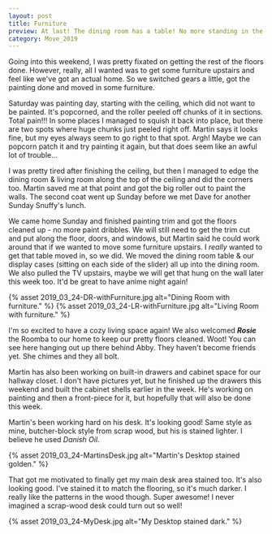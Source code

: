 ```yaml
---
layout: post
title: Furniture 
preview: At last! The dining room has a table! No more standing in the kitchen or couch eats! 
category: Move_2019
---
```


Going into this weekend, I was pretty fixated on getting the rest of the floors done. However, really, all I wanted was to get some furniture upstairs and feel like we've got an actual home. So we switched gears a little, got the painting done and moved in some furniture.

Saturday was painting day, starting with the ceiling, which did not want to be painted. It's popcorned, and the roller peeled off chunks of it in sections. Total pain!!! In some places I managed to squish it back into place, but there are two spots where huge chunks just peeled right off. Martin says it looks fine, but my eyes always seem to go right to that spot. Argh! Maybe we can popcorn patch it and try painting it again, but that does seem like an awful lot of trouble...

I was pretty tired after finishing the ceiling, but then I managed to edge the dining room & living room along the top of the ceiling and did the corners too. Martin saved me at that point and got the big roller out to paint the walls. The second coat went up Sunday before we met Dave for another Sunday Snuffy's lunch. 

We came home Sunday and finished painting trim and got the floors cleaned up - no more paint dribbles. We will still need to get the trim cut and put along the floor, doors, and windows, but Martin said he could work around that if we wanted to move some furniture upstairs. I *really* wanted to get that table moved in, so we did. We moved the dining room table & our display cases (sitting on each side of the slider) all up into the dining room. We also pulled the TV upstairs, maybe we will get that hung on the wall later this week too. It'd be great to have anime night again!

{% asset 2019_03_24-DR-withFurniture.jpg alt="Dining Room with furniture." %}
{% asset 2019_03_24-LR-withFurniture.jpg alt="Living Room with furniture." %}

I'm so excited to have a cozy living space again! We also welcomed __*Rosie*__ the Roomba to our home to keep our pretty floors cleaned. Woot! You can see here hanging out up there behind Abby. They haven't become friends yet. She chimes and they all bolt.

Martin has also been working on built-in drawers and cabinet space for our hallway closet. I don't have pictures yet, but he finished up the drawers this weekend and built the cabinet shells earlier in the week. He's working on painting and then a front-piece for it, but hopefully that will also be done this week.

Martin's been working hard on his desk. It's looking good! Same style as mine, butcher-block style from scrap wood, but his is stained lighter. I believe he used *Danish Oil*. 

{% asset 2019_03_24-MartinsDesk.jpg alt="Martin's Desktop stained golden." %}

That got me motivated to finally get my main desk area stained too. It's also looking good. I've stained it to match the flooring, so it's much darker. I really like the patterns in the wood though. Super awesome! I never imagined a scrap-wood desk could turn out so well!

{% asset 2019_03_24-MyDesk.jpg alt="My Desktop stained dark." %}